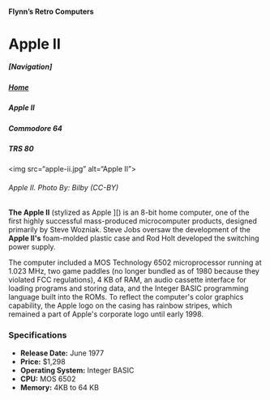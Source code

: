 <!DOCTYPE html>

<html>

<head>
	<meta charset=“utf-8”>
	<!--<title>Apple Macintosh</title> --->
</head>

<body>
<h4>Flynn’s Retro Computers</h4>
<h1>Apple II</h1>

<h5>[Navigation]</h5>
<h5><a href=“https://github.com/Caroline-Raphael/Example-1/blob/master/index.md”>Home</a></h5>
<h5><em>Apple II</em></h5>
<h5>Commodore 64</h5>
<h5>TRS 80</h5>

<img src=“apple-ii.jpg” alt=“Apple II”>
<h6>Apple II. Photo By: Bilby (CC-BY)</h6>

<p><strong>The Apple II</strong> (stylized as Apple ][) is an 8-bit home computer, one of the first highly successful mass-produced microcomputer products, designed primarily by Steve Wozniak. Steve Jobs oversaw the development of the <strong>Apple II's</strong> foam-molded plastic case and Rod Holt developed the switching power supply.</p>

<p>The computer included a MOS Technology 6502 microprocessor running at 1.023 MHz, two game paddles (no longer bundled as of 1980 because they violated FCC regulations), 4 KB of RAM, an audio cassette interface for loading programs and storing data, and the Integer BASIC programming language built into the ROMs. To reflect the computer's color graphics capability, the Apple logo on the casing has rainbow stripes, which remained a part of Apple's corporate logo until early 1998.</p>

<h3>Specifications</h3>
<ul>
<li><strong>Release Date:</strong> June 1977</li>
<li><strong>Price:</strong> $1,298</li>
<li><strong>Operating System:</strong> Integer BASIC</li>
<li><strong>CPU:</strong> MOS 6502</li>
<li><strong>Memory:</strong> 4KB to 64 KB</li>
</ul>
</body>

</html>
 
